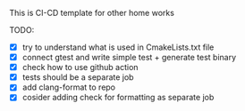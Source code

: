 This is CI-CD template for other home works


TODO:
- [x] try to understand what is used in CmakeLists.txt file
- [x] connect gtest and write simple test + generate test binary
- [x] check how to use github action 
- [x] tests should be a separate job
- [x] add clang-format to repo
- [x] cosider adding check for formatting as separate job
